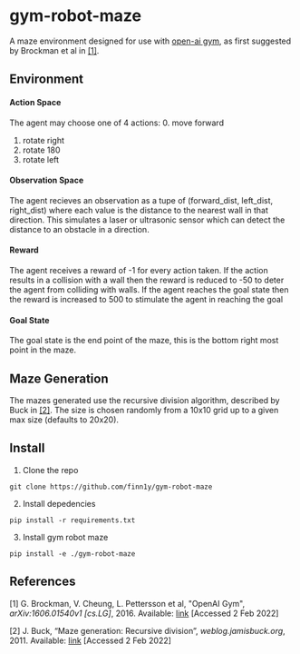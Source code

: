 # gym-robot-maze

A maze environment designed for use with [open-ai gym](https://gym.openai.com/), as first suggested by Brockman et al in [[1]](#1).

## Environment

#### Action  Space

The agent may choose one of 4 actions: 
  0. move forward
  1. rotate right
  2. rotate 180
  3. rotate left

#### Observation Space

The agent recieves an observation as a tupe of (forward_dist, left_dist, right_dist) where each value is the distance to the nearest wall in that direction. This simulates a laser or ultrasonic sensor which can detect the distance to an obstacle in a direction.

#### Reward

The agent receives a reward of -1 for every action taken. If the action results in a collision with a wall then the reward is reduced to -50 to deter the agent from colliding with walls. If the agent reaches the goal state then the reward is increased to 500 to stimulate the agent in reaching the goal

#### Goal State

The goal state is the end point of the maze, this is the bottom right most point in the maze.

## Maze Generation

The mazes generated use the recursive division algorithm, described by Buck in [[2]](#2). The size is chosen randomly from a 10x10 
grid up to a given max size (defaults to 20x20).

## Install

1. Clone the repo
```
git clone https://github.com/finn1y/gym-robot-maze 
```
2. Install depedencies
```
pip install -r requirements.txt
```
3. Install gym robot maze
```
pip install -e ./gym-robot-maze
```

## References

<a id="1">[1]</a>
G. Brockman, V. Cheung, L. Pettersson et al, "OpenAI Gym", *arXiv:1606.01540v1 [cs.LG]*, 2016. Available: [link](https://arxiv.org/abs/1606.01540) [Accessed 2 Feb 2022]

<a id="2">[2]</a>
J. Buck, “Maze generation: Recursive division”, *weblog.jamisbuck.org*, 2011. Available: [link](http://weblog.jamisbuck.org/2011/1/12/maze-generation-recursive-division-algorithm) [Accessed 2 Feb 2022]


